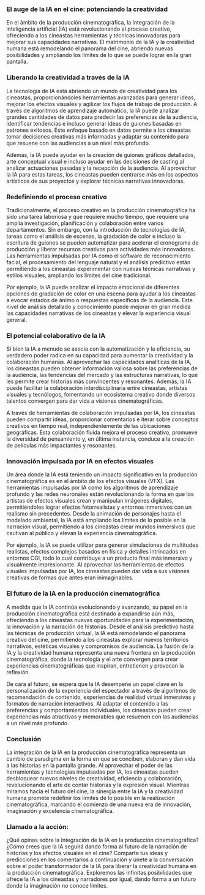 ### **El auge de la IA en el cine: potenciando la creatividad**

En el ámbito de la producción cinematográfica, la integración de la inteligencia artificial (IA) está revolucionando el proceso creativo, ofreciendo a los cineastas herramientas y técnicas innovadoras para mejorar sus capacidades narrativas. El matrimonio de la IA y la creatividad humana está remodelando el panorama del cine, abriendo nuevas posibilidades y ampliando los límites de lo que se puede lograr en la gran pantalla.

### Liberando la creatividad a través de la IA

La tecnología de IA está abriendo un mundo de creatividad para los cineastas, proporcionándoles herramientas avanzadas para generar ideas, mejorar los efectos visuales y agilizar los flujos de trabajo de producción. A través de algoritmos de aprendizaje automático, la IA puede analizar grandes cantidades de datos para predecir las preferencias de la audiencia, identificar tendencias e incluso generar ideas de guiones basadas en patrones exitosos. Este enfoque basado en datos permite a los cineastas tomar decisiones creativas más informadas y adaptar su contenido para que resuene con las audiencias a un nivel más profundo.

Además, la IA puede ayudar en la creación de guiones gráficos detallados, arte conceptual visual e incluso ayudar en las decisiones de casting al analizar actuaciones pasadas y la recepción de la audiencia. Al aprovechar la IA para estas tareas, los cineastas pueden centrarse más en los aspectos artísticos de sus proyectos y explorar técnicas narrativas innovadoras.

### Redefiniendo el proceso creativo

Tradicionalmente, el proceso creativo en la producción cinematográfica ha sido una tarea laboriosa y que requiere mucho tiempo, que requiere una amplia investigación, planificación y colaboración entre varios departamentos. Sin embargo, con la introducción de tecnologías de IA, tareas como el análisis de escenas, la gradación de color e incluso la escritura de guiones se pueden automatizar para acelerar el cronograma de producción y liberar recursos creativos para actividades más innovadoras. Las herramientas impulsadas por IA como el software de reconocimiento facial, el procesamiento del lenguaje natural y el análisis predictivo están permitiendo a los cineastas experimentar con nuevas técnicas narrativas y estilos visuales, ampliando los límites del cine tradicional.

Por ejemplo, la IA puede analizar el impacto emocional de diferentes opciones de gradación de color en una escena para ayudar a los cineastas a evocar estados de ánimo o respuestas específicas de la audiencia. Este nivel de análisis detallado y conocimiento puede mejorar en gran medida las capacidades narrativas de los cineastas y elevar la experiencia visual general.

### El potencial colaborativo de la IA

Si bien la IA a menudo se asocia con la automatización y la eficiencia, su verdadero poder radica en su capacidad para aumentar la creatividad y la colaboración humanas. Al aprovechar las capacidades analíticas de la IA, los cineastas pueden obtener información valiosa sobre las preferencias de la audiencia, las tendencias del mercado y las estructuras narrativas, lo que les permite crear historias más convincentes y resonantes. Además, la IA puede facilitar la colaboración interdisciplinaria entre cineastas, artistas visuales y tecnólogos, fomentando un ecosistema creativo donde diversos talentos convergen para dar vida a visiones cinematográficas.

A través de herramientas de colaboración impulsadas por IA, los cineastas pueden compartir ideas, proporcionar comentarios e iterar sobre conceptos creativos en tiempo real, independientemente de las ubicaciones geográficas. Esta colaboración fluida mejora el proceso creativo, promueve la diversidad de pensamiento y, en última instancia, conduce a la creación de películas más impactantes y resonantes.

### Innovación impulsada por IA en efectos visuales

Un área donde la IA está teniendo un impacto significativo en la producción cinematográfica es en el ámbito de los efectos visuales (VFX). Las herramientas impulsadas por IA como los algoritmos de aprendizaje profundo y las redes neuronales están revolucionando la forma en que los artistas de efectos visuales crean y manipulan imágenes digitales, permitiéndoles lograr efectos fotorrealistas y entornos inmersivos con un realismo sin precedentes. Desde la animación de personajes hasta el modelado ambiental, la IA está ampliando los límites de lo posible en la narración visual, permitiendo a los cineastas crear mundos inmersivos que cautivan al público y elevan la experiencia cinematográfica.

Por ejemplo, la IA se puede utilizar para generar simulaciones de multitudes realistas, efectos complejos basados ​​en física y detalles intrincados en entornos CGI, todo lo cual contribuye a un producto final más inmersivo y visualmente impresionante. Al aprovechar las herramientas de efectos visuales impulsadas por IA, los cineastas pueden dar vida a sus visiones creativas de formas que antes eran inimaginables.

### El futuro de la IA en la producción cinematográfica

A medida que la IA continúa evolucionando y avanzando, su papel en la producción cinematográfica está destinado a expandirse aún más, ofreciendo a los cineastas nuevas oportunidades para la experimentación, la innovación y la narración de historias. Desde el análisis predictivo hasta las técnicas de producción virtual, la IA está remodelando el panorama creativo del cine, permitiendo a los cineastas explorar nuevos territorios narrativos, estéticas visuales y compromisos de audiencia. La fusión de la IA y la creatividad humana representa una nueva frontera en la producción cinematográfica, donde la tecnología y el arte convergen para crear experiencias cinematográficas que inspiran, entretienen y provocan la reflexión.

De cara al futuro, se espera que la IA desempeñe un papel clave en la personalización de la experiencia del espectador a través de algoritmos de recomendación de contenido, experiencias de realidad virtual inmersivas y formatos de narración interactivos. Al adaptar el contenido a las preferencias y comportamientos individuales, los cineastas pueden crear experiencias más atractivas y memorables que resuenen con las audiencias a un nivel más profundo.

### **Conclusión**

La integración de la IA en la producción cinematográfica representa un cambio de paradigma en la forma en que se conciben, elaboran y dan vida a las historias en la pantalla grande. Al aprovechar el poder de las herramientas y tecnologías impulsadas por IA, los cineastas pueden desbloquear nuevos niveles de creatividad, eficiencia y colaboración, revolucionando el arte de contar historias y la expresión visual. Mientras miramos hacia el futuro del cine, la sinergia entre la IA y la creatividad humana promete redefinir los límites de lo posible en la realización cinematográfica, marcando el comienzo de una nueva era de innovación, imaginación y excelencia cinematográfica.

### **Llamado a la acción**:

¿Qué opinas sobre la integración de la IA en la producción cinematográfica? ¿Cómo crees que la IA seguirá dando forma al futuro de la narración de historias y los efectos visuales en el cine? Comparte tus ideas y predicciones en los comentarios a continuación y únete a la conversación sobre el poder transformador de la IA para liberar la creatividad humana en la producción cinematográfica. Exploremos las infinitas posibilidades que ofrece la IA a los cineastas y narradores por igual, dando forma a un futuro donde la imaginación no conoce límites.